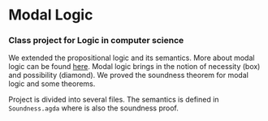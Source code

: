 # Modal Logic
### Class project for Logic in computer science

We extended the propositional logic and its semantics. More about modal logic can be found [here](https://en.wikipedia.org/wiki/Modal_logic).
Modal logic brings in the notion of necessity (box) and possibility (diamond).
We proved the soundness theorem for modal logic and some theorems.

Project is divided into several files. 
The semantics is defined in `Soundness.agda` where is also the soundness proof. 
